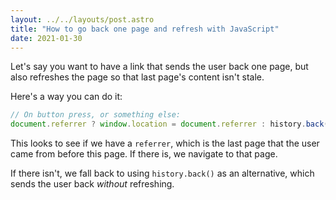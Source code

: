 ```yaml
---
layout: ../../layouts/post.astro
title: "How to go back one page and refresh with JavaScript"
date: 2021-01-30
---
```

Let's say you want to have a link that sends the user back one page, but also refreshes the page so that last page's content isn't stale.

Here's a way you can do it:

```javascript
// On button press, or something else:
document.referrer ? window.location = document.referrer : history.back()
```

This looks to see if we have a `referrer`, which is the last page that the user came from before this page. If there is, we navigate to that page.

If there isn't, we fall back to using `history.back()` as an alternative, which sends the user back _without_ refreshing.